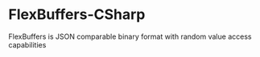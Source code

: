 # FlexBuffers-CSharp
FlexBuffers is JSON comparable binary format with random value access capabilities

